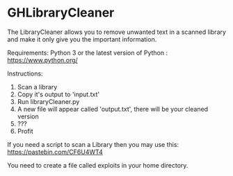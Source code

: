 # GHLibraryCleaner
The LibraryCleaner allows you to remove unwanted text in a scanned library and make it only give you the important information.

Requirements:
Python 3 or the latest version of Python : https://www.python.org/



Instructions:
1. Scan a library
2. Copy it's output to 'input.txt'
3. Run libraryCleaner.py
4. A new file will appear called 'output.txt', there will be your cleaned version
5. ???
6. Profit

If you need a script to scan a Library then you may use this:
https://pastebin.com/CF6U4WT4

You need to create a file called exploits in your home directory.
